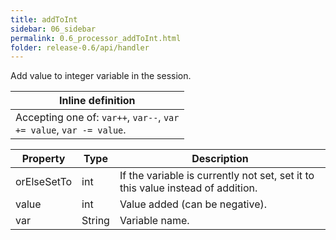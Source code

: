 ```yaml
---
title: addToInt
sidebar: 06_sidebar
permalink: 0.6_processor_addToInt.html
folder: release-0.6/api/handler
---
```


Add value to integer variable in the session. 

| Inline definition |
| -------- |
| Accepting one of: <code>var++</code>, <code>var--</code>, <code>var += value</code>, <code>var -= value</code>. |


| Property | Type | Description |
| ------- | ------- | -------- |
| orElseSetTo | int | If the variable is currently not set, set it to this value instead of addition.  |
| value | int | Value added (can be negative).  |
| var | String | Variable name.  |

